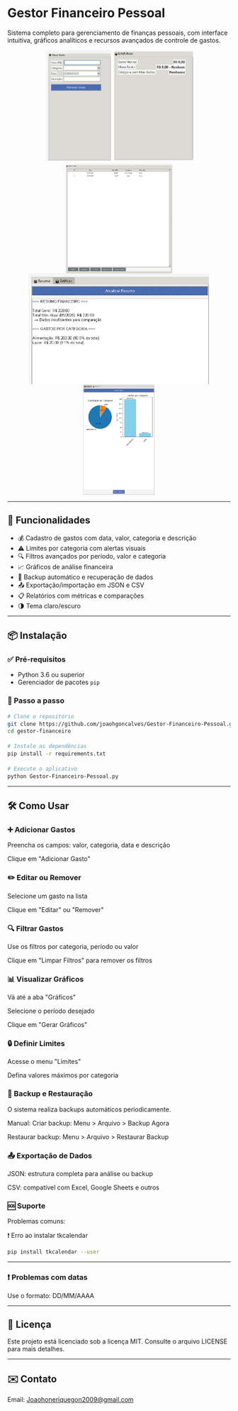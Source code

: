 #  Gestor Financeiro Pessoal

Sistema completo para gerenciamento de finanças pessoais, com interface intuitiva, gráficos analíticos e recursos avançados de controle de gastos.


<p align="center">
  <img scr="/screenshot/tela1.png" height='250' style-vertical-align:top;"/>
  <img src="/screenshot/tela2.png" height="250" style="vertical-align: top;"/>
  <img src="/screenshot/tela3.png" height="250" style="vertical-align: top;"/>
  <img src="/screenshot/tela7.png" height="250" style="vertical-align: top;"/>
  <img src="/screenshot/tela8.png" height="250" style="vertical-align: top;"/>
  <img src="/screenshot/tela9.png" height="250" style="vertical-align: top;"/>
  </p>
  
---

## 🚀 Funcionalidades

- 💰 Cadastro de gastos com data, valor, categoria e descrição  
- ⚠️ Limites por categoria com alertas visuais  
- 🔍 Filtros avançados por período, valor e categoria  
- 📈 Gráficos de análise financeira  
- 🔄 Backup automático e recuperação de dados  
- 📤 Exportação/importação em JSON e CSV  
- 📋 Relatórios com métricas e comparações  
- 🌗 Tema claro/escuro  

---

## 📦 Instalação

### ✅ Pré-requisitos

- Python 3.6 ou superior  
- Gerenciador de pacotes `pip`

### 🔧 Passo a passo

```bash
# Clone o repositório
git clone https://github.com/joaohgoncalves/Gestor-Financeiro-Pessoal.git
cd gestor-financeiro

# Instale as dependências
pip install -r requirements.txt

# Execute o aplicativo
python Gestor-Financeiro-Pessoal.py
```

---

## 🛠️ Como Usar
### ➕ Adicionar Gastos
Preencha os campos: valor, categoria, data e descrição

Clique em "Adicionar Gasto"

### ✏️ Editar ou Remover
Selecione um gasto na lista

Clique em "Editar" ou "Remover"

### 🔍 Filtrar Gastos
Use os filtros por categoria, período ou valor

Clique em "Limpar Filtros" para remover os filtros

### 📊 Visualizar Gráficos
Vá até a aba "Gráficos"

Selecione o período desejado

Clique em "Gerar Gráficos"

### 🔒 Definir Limites
Acesse o menu "Limites"

Defina valores máximos por categoria

### 🔄 Backup e Restauração
O sistema realiza backups automáticos periodicamente.

Manual:
Criar backup: Menu > Arquivo > Backup Agora

Restaurar backup: Menu > Arquivo > Restaurar Backup

### 📤 Exportação de Dados

JSON: estrutura completa para análise ou backup

CSV: compatível com Excel, Google Sheets e outros

### 🆘 Suporte
Problemas comuns:

❗ Erro ao instalar tkcalendar

```bash
pip install tkcalendar --user
```
---
### ❗ Problemas com datas

Use o formato: DD/MM/AAAA

---

## 📜 Licença
Este projeto está licenciado sob a licença MIT. Consulte o arquivo LICENSE para mais detalhes.

---

## ✉️ Contato
Email: Joaohoneriquegon2009@gmail.com
